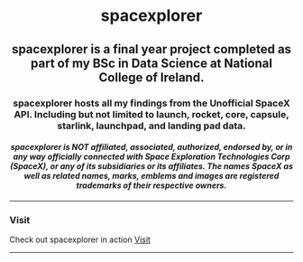 # 

<h1 align="center">spacexplorer</h1>

<h2 align="center">
spacexplorer is a final year project completed as part of my BSc in Data Science at National College of Ireland.
</h2>

<h3 align="center">
spacexplorer hosts all my findings from the Unofficial SpaceX API. Including but not limited to launch, rocket, core, capsule, starlink, launchpad, and landing pad data.
</h3>

<h4 align="center">
  <i>
    spacexplorer is NOT affiliated, associated, authorized, endorsed by, or in any way officially connected with Space Exploration Technologies Corp (SpaceX), or any of its subsidiaries or its affiliates. The names SpaceX as well as related names, marks, emblems and images are registered trademarks of their respective owners.
  </i>
</h4>

* * *

### Visit

Check out spacexplorer in action [Visit](https://spacexplorer.info/)

* * *
